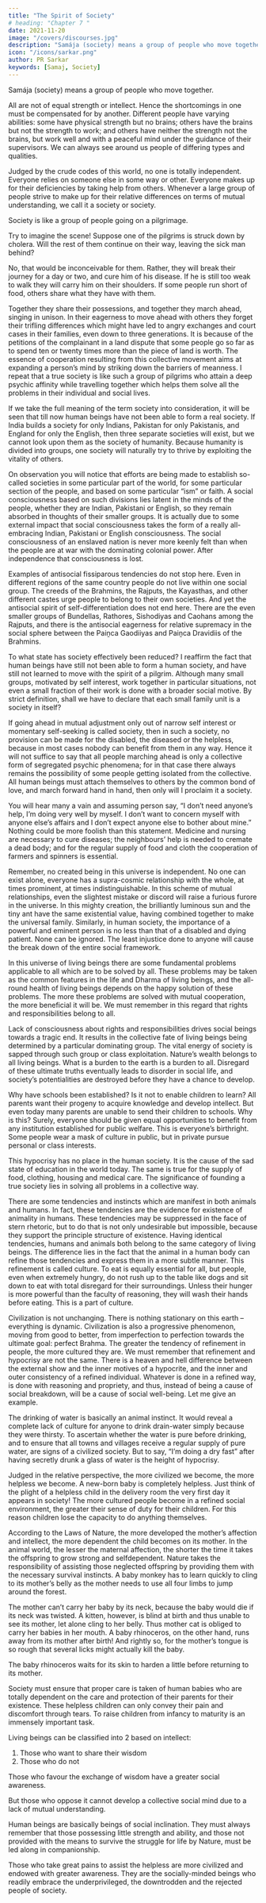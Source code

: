 ```yaml
---
title: "The Spirit of Society"
# heading: "Chapter 7 "
date: 2021-11-20
image: "/covers/discourses.jpg"
description: "Samája (society) means a group of people who move together"
icon: "/icons/sarkar.png"
author: PR Sarkar
keywords: [Samaj, Society]
---
```



Samája (society) means a group of people who move together. 

All are not of equal strength or intellect. Hence the shortcomings in one must be compensated for by another. Different people have varying abilities: some have physical strength but no brains; others have the brains but not the strength to work; and others have neither the strength not the brains, but work well and with a peaceful mind under the guidance of their supervisors. We can always see around us people of differing types and qualities. 

Judged by the crude codes of this world, no one is totally independent. Everyone relies on someone else in some way or other. Everyone makes up for their deficiencies by taking help from others. Whenever a large group of people strive to make up for their relative differences on terms of mutual understanding, we call it a society or society.

Society is like a group of people going on a pilgrimage. 

Try to imagine the scene! Suppose one of the pilgrims is struck down by cholera. Will the rest of them continue on their way, leaving the sick man behind? 

No, that would be inconceivable for them. Rather, they will break their journey for a day or two, and cure him of his disease. If he is still too weak to walk they will carry him on their shoulders. If some people run short of food, others share what they have with them. 

Together they share their possessions, and together they march ahead, singing in unison. In their eagerness to move ahead with others they forget their trifling differences which might have led to angry exchanges and court cases in their families, even down to three generations. It is because of the petitions of the complainant in a land dispute that some people go so far as to spend ten or twenty times more than the piece of land is worth. The essence of cooperation resulting from this collective movement aims at expanding a person’s mind by striking down the barriers of meanness. I repeat that a true society is like such a group of pilgrims who attain a deep psychic affinity while travelling together which helps them solve all the problems in their individual and social lives.

If we take the full meaning of the term society into consideration, it will be seen that till now human beings have not been able to form a real society. If India builds a society for only Indians, Pakistan for only Pakistanis, and England for only the English, then three separate societies will exist, but we cannot look upon them as the society of humanity. Because humanity is divided into groups, one society will naturally try to thrive by exploiting the vitality of others. 

On observation you will notice that efforts are being made to establish so-called societies in some particular part of the world, for some particular section of the people, and based on some particular “ism” or faith. A social consciousness based on such divisions lies latent in the minds of the people, whether they are Indian, Pakistani or English, so they remain absorbed in thoughts of their smaller groups. It is actually due to some external impact that social consciousness takes the form of a really all-embracing Indian, Pakistani or English consciousness. The social consciousness of an enslaved nation is never more keenly felt than when the people are at war with the dominating colonial power. After independence that consciousness is lost.

Examples of antisocial fissiparous tendencies do not stop here. Even in different regions of the same country people do not live within one social group. The creeds of the Brahmins, the Rajputs, the Kayasthas, and other different castes urge people to belong to their own societies. And yet the antisocial spirit of self-differentiation does not end here. There are the even smaller groups of Bundellas, Rathores, Sishodiyas and Caohans among the Rajputs, and there is the antisocial eagerness for relative supremacy in the social sphere between the Paiṋca Gaodiiyas and Paiṋca Dravidiis of the Brahmins.

To what state has society effectively been reduced? I reaffirm the fact that human beings have still not been able to form a human society, and have still not learned to move with the spirit of a pilgrim. Although many small groups, motivated by self interest, work together in particular situations, not even a small fraction of their work is done with a broader social motive. By strict definition, shall we have to declare that each small family unit is a society in itself? 

If going ahead in mutual adjustment only out of narrow self interest or momentary self-seeking is called society, then in such a society, no provision can be made for the disabled, the diseased or the helpless, because in most cases nobody can benefit from them in any way. Hence it will not suffice to say that all people marching ahead is only a collective form of segregated psychic phenomena; for in that case there always remains the possibility of some people getting isolated from the collective. All human beings must attach themselves to others by the common bond of love, and march forward hand in hand, then only will I proclaim it a society.

You will hear many a vain and assuming person say, “I don’t need anyone’s help, I’m doing very well by myself. I don’t want to concern myself with anyone else’s affairs and I don’t expect anyone else to bother about mine.” Nothing could be more foolish than this statement. Medicine and nursing are necessary to cure diseases; the neighbours’ help is needed to cremate a dead body; and for the regular supply of food and cloth the cooperation of farmers and spinners is essential. 

Remember, no created being in this universe is independent. No one can exist alone, everyone has a supra-cosmic relationship with the whole, at times prominent, at times indistinguishable. In this scheme of mutual relationships, even the slightest mistake or discord will raise a furious furore in the universe. In this mighty creation, the brilliantly luminous sun and the tiny ant have the same existential value, having combined together to make the universal family. Similarly, in human society, the importance of a powerful and eminent person is no less than that of a disabled and dying patient. None can be ignored. The least injustice done to anyone will cause the break down of the entire social framework.

In this universe of living beings there are some fundamental problems applicable to all which are to be solved by all. These problems may be taken as the common features in the life and Dharma of living beings, and the all-round health of living beings depends on the happy solution of these problems. The more these problems are solved with mutual cooperation, the more beneficial it will be. We must remember in this regard that rights and responsibilities belong to all. 

Lack of consciousness about rights and responsibilities drives social beings towards a tragic end. It results in the collective fate of living beings being determined by a particular dominating group. The vital energy of society is sapped through such group or class exploitation. Nature’s wealth belongs to all living beings. What is a burden to the earth is a burden to all. Disregard of these ultimate truths eventually leads to disorder in social life, and society’s potentialities are destroyed before they have a chance to develop.

Why have schools been established? Is it not to enable children to learn? All parents want their progeny to acquire knowledge and develop intellect. But even today many parents are unable to send their children to schools. Why is this? Surely, everyone should be given equal opportunities to benefit from any institution established for public welfare. This is everyone’s birthright. Some people wear a mask of culture in public, but in private pursue personal or class interests. 

This hypocrisy has no place in the human society. It is the cause of the sad state of education in the world today. The same is true for the supply of food, clothing, housing and medical care. The significance of founding a true society lies in solving all problems in a collective way.

There are some tendencies and instincts which are manifest in both animals and humans. In fact, these tendencies are the evidence for existence of animality in humans. These tendencies may be suppressed in the face of stern rhetoric, but to do that is not only undesirable but impossible, because they support the principle structure of existence. Having identical tendencies, humans and animals both belong to the same category of living beings. The difference lies in the fact that the animal in a human body can refine those tendencies and express them in a more subtle manner. This refinement is called culture. To eat is equally essential for all, but people, even when extremely hungry, do not rush up to the table like dogs and sit down to eat with total disregard for their surroundings. Unless their hunger is more powerful than the faculty of reasoning, they will wash their hands before eating. This is a part of culture.

Civilization is not unchanging. There is nothing stationary on this earth – everything is dynamic. Civilization is also a progressive phenomenon, moving from good to better, from imperfection to perfection towards the ultimate goal: perfect Brahma. The greater the tendency of refinement in people, the more cultured they are. We must remember that refinement and hypocrisy are not the same. There is a heaven and hell difference between the external show and the inner motives of a hypocrite, and the inner and outer consistency of a refined individual. Whatever is done in a refined way, is done with reasoning and propriety, and thus, instead of being a cause of social breakdown, will be a cause of social well-being. Let me give an example. 

The drinking of water is basically an animal instinct. It would reveal a complete lack of culture for anyone to drink drain-water simply because they were thirsty. To ascertain whether the water is pure before drinking, and to ensure that all towns and villages receive a regular supply of pure water, are signs of a civilized society. But to say, “I’m doing a dry fast” after having secretly drunk a glass of water is the height of hypocrisy.

Judged in the relative perspective, the more civilized we become, the more helpless we become. A new-born baby is completely helpless. Just think of the plight of a helpless child in the delivery room the very first day it appears in society! The more cultured people become in a refined social environment, the greater their sense of duty for their children. For this reason children lose the capacity to do anything themselves. 

According to the Laws of Nature, the more developed the mother’s affection and intellect, the more dependent the child becomes on its mother. In the animal world, the lesser the maternal affection, the shorter the time it takes the offspring to grow strong and selfdependent. Nature takes the responsibility of assisting those neglected offspring by providing them with the necessary survival instincts. A baby monkey has to learn quickly to cling to its mother’s belly as the mother needs to use all four limbs to jump around the forest. 

The mother can’t carry her baby by its neck, because the baby would die if its neck was twisted. A kitten, however, is blind at birth and thus unable to see its mother, let alone cling to her belly. Thus mother cat is obliged to carry her babies in her mouth. A baby rhinoceros, on the other hand, runs away from its mother after birth! And rightly so, for the mother’s tongue is so rough that several licks might actually kill the baby. 

The baby rhinoceros waits for its skin to harden a little before returning to its mother.

Society must ensure that proper care is taken of human babies who are totally dependent on the care and protection of their parents for their existence. These helpless children can only convey their pain and discomfort through tears. To raise children from infancy to maturity is an immensely important task. 

<!-- I have said before that the members of society must advance in unison. The newborn babe is another traveller on the path. To adopt a child as our companion, as one included in the society, is called the “Játakarma” of the child. -->

Living beings can be classified into 2 based on intellect:

1. Those who want to share their wisdom
2. Those who do not

Those who favour the exchange of wisdom have a greater social awareness. 

But those who oppose it cannot develop a collective social mind due to a lack of mutual understanding. 

Human beings are basically beings of social inclination. They must always remember that those possessing little strength and ability, and those not provided with the means to survive the struggle for life by Nature, must be led along in companionship. 

Those who take great pains to assist the helpless are more civilized and endowed with greater awareness. They are the socially-minded beings who readily embrace the underprivileged, the downtrodden and the rejected people of society.

<!-- Ananda Marga keeps its gates open so that each and every man and woman may enter. Anybody may join, anybody may sing in chorus with the rest. The united march of the people is a march of victory. 
 -->


